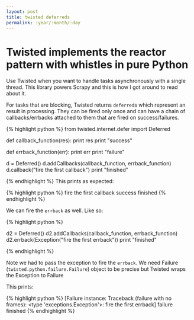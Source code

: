 ```yaml
---
layout: post
title: twisted deferreds
permalink: :year/:month/:day
---
```


# Twisted implements the reactor pattern with whistles in pure Python

Use Twisted when you want to handle tasks asynchronously with a single thread. This library powers Scrapy and this is how I got around to read about it.

For tasks that are blocking, Twisted returns `deferred`s which represent an result in processing. They can be fired only once and can have a chain of callbacks/errbacks attached to them that are fired on success/failures.

{% highlight python %}
from twisted.internet.defer import Deferred

def callback_function(res):
    print res
    print "success"

def errback_function(err):
    print err
    print "failure"

d = Deferred()
d.addCallbacks(callback_function, errback_function)
d.callback("fire the first callback")
print "finished"

{% endhighlight %}
This prints as expected:

{% highlight python %}
fire the first callback
success
finished
{% endhighlight %}

We can fire the `errback` as well. Like so:

{% highlight python %}

d2 = Deferred()
d2.addCallbacks(callback_function, errback_function)
d2.errback(Exception("fire the first errback"))
print "finished"

{% endhighlight %}

Note we had to pass the exception to fire the `errback`. We need Failure (`twisted.python.failure.Failure`) object to be precise but Twisted wraps the Exception to Failure

This prints:

{% highlight python %}
[Failure instance: Traceback (failure with no frames): <type 'exceptions.Exception'>: fire the first errback]
failure
finished
{% endhighlight %}
